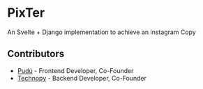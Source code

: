 # PixTer

An Svelte + Django implementation to achieve an instagram Copy


## Contributors

- [Pudú](https://github.com/MasterKrab/PixTer) - Frontend Developer, Co-Founder
- [Technopy](https://github.com/Technopy311) - Backend Developer, Co-Founder
